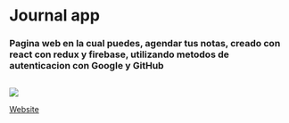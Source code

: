 # Journal app

### Pagina web en la cual puedes, agendar tus notas, creado con react con redux y firebase, utilizando metodos de autenticacion con Google y GitHub

<code>
<img width:200 src='https://res.cloudinary.com/devsing/image/upload/v1654288796/Portfolio/Web_capture_30-5-2022_143144_vigilant-lamport-eb0a1d.netlify.app_hpm3tz.jpg'/>
</code>

[Website](https://vigilant-lamport-eb0a1d.netlify.app/auth/login)
